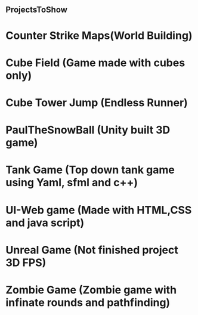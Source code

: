 ## ProjectsToShow
# Counter Strike Maps(World Building)

# Cube Field (Game made with cubes only)

# Cube Tower Jump (Endless Runner)

# PaulTheSnowBall (Unity built 3D game)

# Tank Game (Top down tank game using Yaml, sfml and c++)

# UI-Web game (Made with HTML,CSS and java script)

# Unreal Game (Not finished project 3D FPS)

# Zombie Game (Zombie game with infinate rounds and pathfinding)
